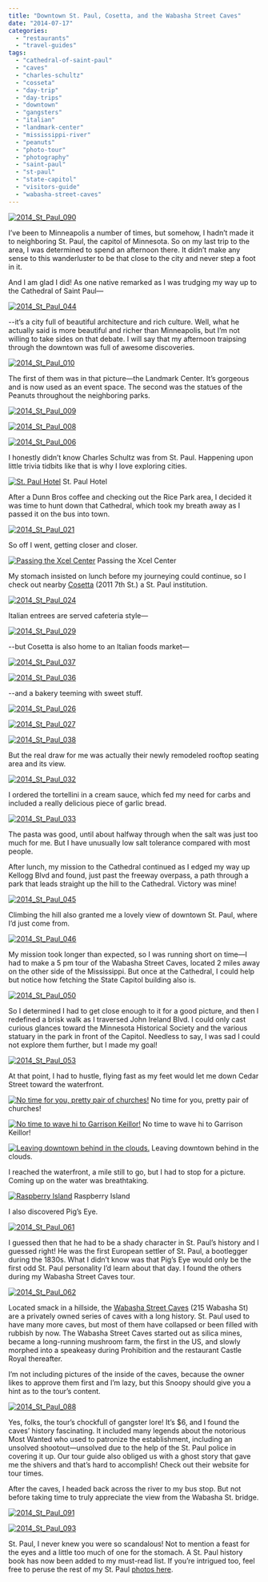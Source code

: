 ```yaml
---
title: "Downtown St. Paul, Cosetta, and the Wabasha Street Caves"
date: "2014-07-17"
categories:
  - "restaurants"
  - "travel-guides"
tags:
  - "cathedral-of-saint-paul"
  - "caves"
  - "charles-schultz"
  - "cosseta"
  - "day-trip"
  - "day-trips"
  - "downtown"
  - "gangsters"
  - "italian"
  - "landmark-center"
  - "mississippi-river"
  - "peanuts"
  - "photo-tour"
  - "photography"
  - "saint-paul"
  - "st-paul"
  - "state-capitol"
  - "visitors-guide"
  - "wabasha-street-caves"
---
```


[![2014_St_Paul_090](http://s3.amazonaws.com/thegourmez-wpmedia/2014/06/2014_St_Paul_090-332x500.jpg)](http://www.thegourmez.com/2014/07/downtown-st-paul-cosetta-and-the-wabasha-street-caves/2014_st_paul_090/)

I’ve been to Minneapolis a number of times, but somehow, I hadn’t made it to neighboring St. Paul, the capitol of Minnesota. So on my last trip to the area, I was determined to spend an afternoon there. It didn’t make any sense to this wanderluster to be that close to the city and never step a foot in it.

And I am glad I did! As one native remarked as I was trudging my way up to the Cathedral of Saint Paul—

[![2014_St_Paul_044](http://s3.amazonaws.com/thegourmez-wpmedia/2014/06/2014_St_Paul_044-500x332.jpg)](http://www.thegourmez.com/2014/07/downtown-st-paul-cosetta-and-the-wabasha-street-caves/2014_st_paul_044/)

\--it’s a city full of beautiful architecture and rich culture. Well, what he actually said is more beautiful and richer than Minneapolis, but I’m not willing to take sides on that debate. I will say that my afternoon traipsing through the downtown was full of awesome discoveries.

[![2014_St_Paul_010](http://s3.amazonaws.com/thegourmez-wpmedia/2014/06/2014_St_Paul_010-500x332.jpg)](http://www.thegourmez.com/2014/07/downtown-st-paul-cosetta-and-the-wabasha-street-caves/2014_st_paul_010/)

The first of them was in that picture—the Landmark Center. It’s gorgeous and is now used as an event space. The second was the statues of the Peanuts throughout the neighboring parks.

[![2014_St_Paul_009](http://s3.amazonaws.com/thegourmez-wpmedia/2014/06/2014_St_Paul_009-500x332.jpg)](http://www.thegourmez.com/2014/07/downtown-st-paul-cosetta-and-the-wabasha-street-caves/2014_st_paul_009/)

[![2014_St_Paul_008](http://s3.amazonaws.com/thegourmez-wpmedia/2014/06/2014_St_Paul_008-500x346.jpg)](http://www.thegourmez.com/2014/07/downtown-st-paul-cosetta-and-the-wabasha-street-caves/2014_st_paul_008/)

[![2014_St_Paul_006](http://s3.amazonaws.com/thegourmez-wpmedia/2014/06/2014_St_Paul_006-500x332.jpg)](http://www.thegourmez.com/2014/07/downtown-st-paul-cosetta-and-the-wabasha-street-caves/2014_st_paul_006/)

I honestly didn’t know Charles Schultz was from St. Paul. Happening upon little trivia tidbits like that is why I love exploring cities.




<div class="caption">

[![St. Paul Hotel](http://s3.amazonaws.com/thegourmez-wpmedia/2014/06/2014_St_Paul_014-500x332.jpg)](http://www.thegourmez.com/2014/07/downtown-st-paul-cosetta-and-the-wabasha-street-caves/2014_st_paul_014/) St. Paul Hotel</div>


After a Dunn Bros coffee and checking out the Rice Park area, I decided it was time to hunt down that Cathedral, which took my breath away as I passed it on the bus into town.

[![2014_St_Paul_021](http://s3.amazonaws.com/thegourmez-wpmedia/2014/06/2014_St_Paul_021-500x282.jpg)](http://www.thegourmez.com/2014/07/downtown-st-paul-cosetta-and-the-wabasha-street-caves/2014_st_paul_021/)

So off I went, getting closer and closer.




<div class="caption">

[![Passing the Xcel Center](http://s3.amazonaws.com/thegourmez-wpmedia/2014/06/2014_St_Paul_020-500x332.jpg)](http://www.thegourmez.com/2014/07/downtown-st-paul-cosetta-and-the-wabasha-street-caves/2014_st_paul_020/) Passing the Xcel Center</div>


My stomach insisted on lunch before my journeying could continue, so I check out nearby [Cosetta](http://cossettas.com/) (2011 7th St.) a St. Paul institution.

[![2014_St_Paul_024](http://s3.amazonaws.com/thegourmez-wpmedia/2014/06/2014_St_Paul_024-332x500.jpg)](http://www.thegourmez.com/2014/07/downtown-st-paul-cosetta-and-the-wabasha-street-caves/2014_st_paul_024/)

Italian entrees are served cafeteria style—

[![2014_St_Paul_029](http://s3.amazonaws.com/thegourmez-wpmedia/2014/06/2014_St_Paul_029-500x332.jpg)](http://www.thegourmez.com/2014/07/downtown-st-paul-cosetta-and-the-wabasha-street-caves/2014_st_paul_029/)

\--but Cosetta is also home to an Italian foods market—

[![2014_St_Paul_037](http://s3.amazonaws.com/thegourmez-wpmedia/2014/06/2014_St_Paul_037-500x332.jpg)](http://www.thegourmez.com/2014/07/downtown-st-paul-cosetta-and-the-wabasha-street-caves/2014_st_paul_037/)

[![2014_St_Paul_036](http://s3.amazonaws.com/thegourmez-wpmedia/2014/06/2014_St_Paul_036-500x332.jpg)](http://www.thegourmez.com/2014/07/downtown-st-paul-cosetta-and-the-wabasha-street-caves/2014_st_paul_036/)

\--and a bakery teeming with sweet stuff.

[![2014_St_Paul_026](http://s3.amazonaws.com/thegourmez-wpmedia/2014/06/2014_St_Paul_026-500x332.jpg)](http://www.thegourmez.com/2014/07/downtown-st-paul-cosetta-and-the-wabasha-street-caves/2014_st_paul_026/)

[![2014_St_Paul_027](http://s3.amazonaws.com/thegourmez-wpmedia/2014/06/2014_St_Paul_027-500x332.jpg)](http://www.thegourmez.com/2014/07/downtown-st-paul-cosetta-and-the-wabasha-street-caves/2014_st_paul_027/)

[![2014_St_Paul_038](http://s3.amazonaws.com/thegourmez-wpmedia/2014/06/2014_St_Paul_038-422x500.jpg)](http://www.thegourmez.com/2014/07/downtown-st-paul-cosetta-and-the-wabasha-street-caves/2014_st_paul_038/)

But the real draw for me was actually their newly remodeled rooftop seating area and its view.

[![2014_St_Paul_032](http://s3.amazonaws.com/thegourmez-wpmedia/2014/06/2014_St_Paul_0321-1024x239.jpg)](http://www.thegourmez.com/2014/07/downtown-st-paul-cosetta-and-the-wabasha-street-caves/2014_st_paul_032-2/)

I ordered the tortellini in a cream sauce, which fed my need for carbs and included a really delicious piece of garlic bread.

[![2014_St_Paul_033](http://s3.amazonaws.com/thegourmez-wpmedia/2014/06/2014_St_Paul_033-500x332.jpg)](http://www.thegourmez.com/2014/07/downtown-st-paul-cosetta-and-the-wabasha-street-caves/2014_st_paul_033/)

The pasta was good, until about halfway through when the salt was just too much for me. But I have unusually low salt tolerance compared with most people.

After lunch, my mission to the Cathedral continued as I edged my way up Kellogg Blvd and found, just past the freeway overpass, a path through a park that leads straight up the hill to the Cathedral. Victory was mine!

[![2014_St_Paul_045](http://s3.amazonaws.com/thegourmez-wpmedia/2014/06/2014_St_Paul_045-500x332.jpg)](http://www.thegourmez.com/2014/07/downtown-st-paul-cosetta-and-the-wabasha-street-caves/2014_st_paul_045/)

Climbing the hill also granted me a lovely view of downtown St. Paul, where I’d just come from.

[![2014_St_Paul_046](http://s3.amazonaws.com/thegourmez-wpmedia/2014/06/2014_St_Paul_046-500x278.jpg)](http://www.thegourmez.com/2014/07/downtown-st-paul-cosetta-and-the-wabasha-street-caves/2014_st_paul_046/)

My mission took longer than expected, so I was running short on time—I had to make a 5 pm tour of the Wabasha Street Caves, located 2 miles away on the other side of the Mississippi. But once at the Cathedral, I could help but notice how fetching the State Capitol building also is.

[![2014_St_Paul_050](http://s3.amazonaws.com/thegourmez-wpmedia/2014/06/2014_St_Paul_050-500x352.jpg)](http://www.thegourmez.com/2014/07/downtown-st-paul-cosetta-and-the-wabasha-street-caves/2014_st_paul_050/)

So I determined I had to get close enough to it for a good picture, and then I redefined a brisk walk as I traversed John Ireland Blvd. I could only cast curious glances toward the Minnesota Historical Society and the various statuary in the park in front of the Capitol. Needless to say, I was sad I could not explore them further, but I made my goal!

[![2014_St_Paul_053](http://s3.amazonaws.com/thegourmez-wpmedia/2014/06/2014_St_Paul_053-500x332.jpg)](http://www.thegourmez.com/2014/07/downtown-st-paul-cosetta-and-the-wabasha-street-caves/2014_st_paul_053/)

At that point, I had to hustle, flying fast as my feet would let me down Cedar Street toward the waterfront.




<div class="caption">

[![No time for you, pretty pair of churches!](http://s3.amazonaws.com/thegourmez-wpmedia/2014/06/2014_St_Paul_055-500x332.jpg)](http://www.thegourmez.com/2014/07/downtown-st-paul-cosetta-and-the-wabasha-street-caves/2014_st_paul_055/) No time for you, pretty pair of churches!</div>





<div class="caption">

[![No time to wave hi to Garrison Keillor!](http://s3.amazonaws.com/thegourmez-wpmedia/2014/06/2014_St_Paul_057-500x332.jpg)](http://www.thegourmez.com/2014/07/downtown-st-paul-cosetta-and-the-wabasha-street-caves/2014_st_paul_057/) No time to wave hi to Garrison Keillor!</div>





<div class="caption">

[![Leaving downtown behind in the clouds.](http://s3.amazonaws.com/thegourmez-wpmedia/2014/06/2014_St_Paul_059-500x332.jpg)](http://www.thegourmez.com/2014/07/downtown-st-paul-cosetta-and-the-wabasha-street-caves/2014_st_paul_059/) Leaving downtown behind in the clouds.</div>


I reached the waterfront, a mile still to go, but I had to stop for a picture. Coming up on the water was breathtaking.




<div class="caption">

[![Raspberry Island](http://s3.amazonaws.com/thegourmez-wpmedia/2014/06/2014_St_Paul_060-1024x248.jpg)](http://www.thegourmez.com/2014/07/downtown-st-paul-cosetta-and-the-wabasha-street-caves/2014_st_paul_060/) Raspberry Island</div>


I also discovered Pig’s Eye.

[![2014_St_Paul_061](http://s3.amazonaws.com/thegourmez-wpmedia/2014/06/2014_St_Paul_061.jpg)](http://www.thegourmez.com/2014/07/downtown-st-paul-cosetta-and-the-wabasha-street-caves/2014_st_paul_061/)

I guessed then that he had to be a shady character in St. Paul’s history and I guessed right! He was the first European settler of St. Paul, a bootlegger during the 1830s. What I didn’t know was that Pig’s Eye would only be the first odd St. Paul personality I’d learn about that day. I found the others during my Wabasha Street Caves tour.

[![2014_St_Paul_062](http://s3.amazonaws.com/thegourmez-wpmedia/2014/06/2014_St_Paul_062-500x223.jpg)](http://www.thegourmez.com/2014/07/downtown-st-paul-cosetta-and-the-wabasha-street-caves/2014_st_paul_062/)

Located smack in a hillside, the [Wabasha Street Caves](http://www.wabashastreetcaves.com/) (215 Wabasha St) are a privately owned series of caves with a long history. St. Paul used to have many more caves, but most of them have collapsed or been filled with rubbish by now. The Wabasha Street Caves started out as silica mines, became a long-running mushroom farm, the first in the US, and slowly morphed into a speakeasy during Prohibition and the restaurant Castle Royal thereafter.

I’m not including pictures of the inside of the caves, because the owner likes to approve them first and I’m lazy, but this Snoopy should give you a hint as to the tour’s content.

[![2014_St_Paul_088](http://s3.amazonaws.com/thegourmez-wpmedia/2014/06/2014_St_Paul_088-332x500.jpg)](http://www.thegourmez.com/2014/07/downtown-st-paul-cosetta-and-the-wabasha-street-caves/2014_st_paul_088/)

Yes, folks, the tour’s chockfull of gangster lore! It’s $6, and I found the caves’ history fascinating. It included many legends about the notorious Most Wanted who used to patronize the establishment, including an unsolved shootout—unsolved due to the help of the St. Paul police in covering it up. Our tour guide also obliged us with a ghost story that gave me the shivers and that’s hard to accomplish! Check out their website for tour times.

After the caves, I headed back across the river to my bus stop. But not before taking time to truly appreciate the view from the Wabasha St. bridge.

[![2014_St_Paul_091](http://s3.amazonaws.com/thegourmez-wpmedia/2014/06/2014_St_Paul_091-500x332.jpg)](http://www.thegourmez.com/2014/07/downtown-st-paul-cosetta-and-the-wabasha-street-caves/2014_st_paul_091/)

[![2014_St_Paul_093](http://s3.amazonaws.com/thegourmez-wpmedia/2014/06/2014_St_Paul_093-1024x193.jpg)](http://www.thegourmez.com/2014/07/downtown-st-paul-cosetta-and-the-wabasha-street-caves/2014_st_paul_093/)

St. Paul, I never knew you were so scandalous! Not to mention a feast for the eyes and a little too much of one for the stomach. A St. Paul history book has now been added to my must-read list. If you’re intrigued too, feel free to peruse the rest of my St. Paul [photos here](https://www.facebook.com/media/set/?set=a.10152136675709607.1073741885.567409606&type=1&l=3380c8c76d).
